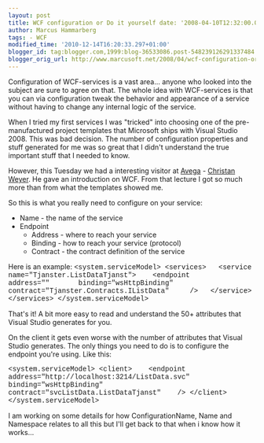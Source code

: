 ```yaml
---
layout: post
title: WCF configuration or Do it yourself date: '2008-04-10T12:32:00.006+02:00'
author: Marcus Hammarberg
tags: - WCF
modified_time: '2010-12-14T16:20:33.297+01:00'
blogger_id: tag:blogger.com,1999:blog-36533086.post-548239126291337484
blogger_orig_url: http://www.marcusoft.net/2008/04/wcf-configuration-or-do-it-yourself.html
---
```


Configuration of WCF-services is a vast area... anyone who looked
into the subject are sure to agree on that. The whole idea with
WCF-services is that you can via configuration tweak the behavior and
appearance of a service without having to change any internal logic of
the service.

When I tried my first services I was "tricked" into choosing one of the
pre-manufactured project templates that Microsoft ships with Visual
Studio 2008. This was bad decision. The number of configuration
properties and stuff generated for me was so great that I didn't
understand the true important stuff that I needed to know.

However, this Tuesday we had a interesting visitor at
[Avega](http://www.avega.se/) - [Christan
Weyer](http://blogs.thinktecture.com/cweyer/). He gave an introduction
on WCF. From that lecture I got so much more than from what the
templates showed me.

So this is what you really need to configure on your service:


-   Name - the name of the service
-   Endpoint
    -   Address - where to reach your service
    -   Binding - how to reach your service (protocol)
    -   Contract - the contract definition of the service

Here is an example:
<span style="font-family: courier new">\<system.serviceModel\>
\<services\>
</span><span style="font-family: courier new">  \<service
name="Tjanster.ListDataTjanst"\>
   \<endpoint
      address=""
      binding="wsHttpBinding"            
      contract="Tjanster.Contracts.IListData" 
   </span><span style="font-family: courier new">/\>
  \</service\>
\</services\></span><span style="font-family: courier new">
\</system.serviceModel\></span>

That's it! A bit more easy to read and understand the 50+ attributes
that Visual Studio generates for you.

On the client it gets even worse with the number of attributes that
Visual Studio generates. The only things you need to do is to configure
the endpoint you're using. Like this:

<span style="font-family: courier new">\<system.serviceModel\>
\<client\>
   \<endpoint
     address="http://localhost:3214/ListData.svc"
     binding="wsHttpBinding"
     contract="svcListData.ListDataTjanst"
   /\>
\</client\>
\</system.serviceModel\></span>

I am working on some details for how ConfigurationName, Name and
Namespace relates to all this but I'll get back to that when i know how
it works...
